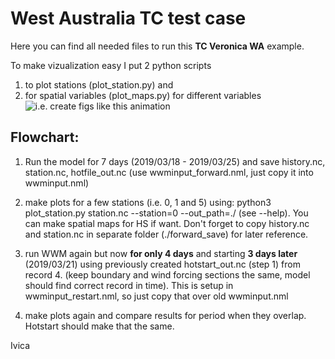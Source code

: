 # West Australia TC test case 
Here you can find all needed files to run this **TC Veronica WA** example.

To make vizualization easy I put 2 python scripts 
1. to plot stations (plot_station.py) and 
2. for spatial variables (plot_maps.py) for different variables 
    ![i.e. create figs like this animation](https://github.com/ivicajan/WWM/blob/ivica/WA_TEST_COARSE/WA_HS_movie.gif)

## Flowchart:

1. Run the model for 7 days (2019/03/18 - 2019/03/25) and save history.nc, 
station.nc, hotfile_out.nc (use wwminput_forward.nml, just copy it into wwminput.nml)

2. make plots for a few stations (i.e. 0, 1 and 5) 
    using: python3 plot_station.py station.nc --station=0 --out_path=./ (see --help). 
    You can make spatial maps for HS if want.
Don't forget to copy history.nc and station.nc in separate folder (./forward_save) for later reference.

3. run WWM again but now **for only 4 days** and starting **3 days later** (2019/03/21) 
    using previously created hotstart_out.nc (step 1) from record 4.
    (keep boundary and wind forcing sections the same, model should find correct record in time). 
    This is setup in wwminput_restart.nml, so just copy that over old wwminput.nml 

4. make plots again and compare results for period when they overlap. Hotstart should make that the same.


Ivica
